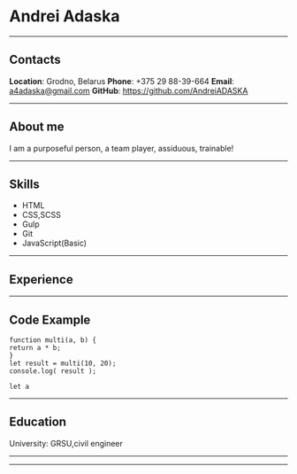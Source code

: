 # Andrei Adaska

---

## Contacts

**Location**: Grodno, Belarus
**Phone**: +375 29 88-39-664
**Email**: a4adaska@gmail.com
**GitHub**: https://github.com/AndreiADASKA

---

## About me

I am a purposeful person, a team player, assiduous, trainable!

---

## Skills

- HTML
- CSS,SCSS
- Gulp
- Git
- JavaScript(Basic)

---

## Experience

---

## Code Example

```
function multi(a, b) {
return a * b;
}
let result = multi(10, 20);
console.log( result );

let a
```

---

## Education

University: GRSU,civil engineer

---

---
